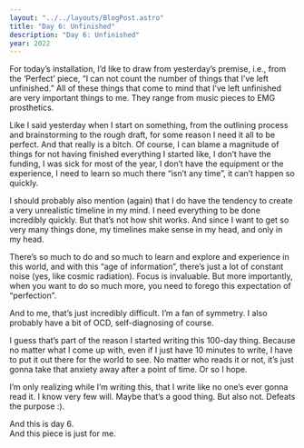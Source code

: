 ```yaml
---
layout: "../../layouts/BlogPost.astro"
title: "Day 6: Unfinished"
description: "Day 6: Unfinished"
year: 2022
---
```


For today’s installation, I’d like to draw from yesterday’s premise, i.e., from the ‘Perfect’ piece, “I can not count the number of things that I’ve left unfinished.” All of these things that come to mind that I’ve left unfinished are very important things to me. They range from music pieces to EMG prosthetics.

Like I said yesterday when I start on something, from the outlining process and brainstorming to the rough draft, for some reason I need it all to be perfect. And that really is a bitch. Of course, I can blame a magnitude of things for not having finished everything I started like, I don’t have the funding, I was sick for most of the year, I don’t have the equipment or the experience, I need to learn so much there “isn’t any time”, it can’t happen so quickly.

I should probably also mention (again) that I do have the tendency to create a very unrealistic timeline in my mind. I need everything to be done incredibly quickly. But that’s not how shit works. And since I want to get so very many things done, my timelines make sense in my head, and only in my head.

There’s so much to do and so much to learn and explore and experience in this world, and with this “age of information”, there’s just a lot of constant noise (yes, like cosmic radiation). Focus is invaluable. But more importantly, when you want to do so much more, you need to forego this expectation of “perfection”.

And to me, that’s just incredibly difficult. I’m a fan of symmetry. I also probably have a bit of OCD, self-diagnosing of course.

I guess that’s part of the reason I started writing this 100-day thing. Because no matter what I come up with, even if I just have 10 minutes to write, I have to put it out there for the world to see. No matter who reads it or not, it’s just gonna take that anxiety away after a point of time. Or so I hope.

I’m only realizing while I’m writing this, that I write like no one’s ever gonna read it. I know very few will. Maybe that’s a good thing. But also not. Defeats the purpose :).

And this is day 6.  
And this piece is just for me.


